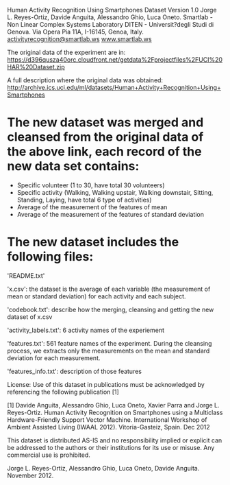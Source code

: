 Human Activity Recognition Using Smartphones Dataset Version 1.0
Jorge L. Reyes-Ortiz, Davide Anguita, Alessandro Ghio, Luca Oneto.
Smartlab - Non Linear Complex Systems Laboratory
DITEN - Universit?degli Studi di Genova.
Via Opera Pia 11A, I-16145, Genoa, Italy.
activityrecognition@smartlab.ws
www.smartlab.ws

The original data of the experiment are in:
https://d396qusza40orc.cloudfront.net/getdata%2Fprojectfiles%2FUCI%20HAR%20Dataset.zip

A full description where the original data was obtained:
http://archive.ics.uci.edu/ml/datasets/Human+Activity+Recognition+Using+Smartphones

The new dataset was merged and cleansed from the original data of the above link, each record of the new data set contains:
===========================================================================================================================
- Specific volunteer (1 to 30, have total 30 volunteers)
- Specific activity (Walking, Walking upstair, Walking downstair, Sitting, Standing, Laying, have total 6 type of activities)
- Average of the measurement of the features of mean
- Average of the measurement of the features of standard deviation

The new dataset includes the following files:
=============================================
'README.txt'

'x.csv':  the dataset is the average of each variable (the measurement of mean or standard deviation) for each activity and each subject.

'codebook.txt':  describe how the merging, cleansing and getting the new dataset of x.csv

'activity_labels.txt':  6 activity names of the experiement

'features.txt':  561 feature names of the experiment. During the cleansing process, we extracts only the measurements on the mean and standard deviation for each measurement.

'features_info.txt':  description of those features

License:
Use of this dataset in publications must be acknowledged by referencing the following publication [1]

[1] Davide Anguita, Alessandro Ghio, Luca Oneto, Xavier Parra and Jorge L. Reyes-Ortiz. Human Activity Recognition on Smartphones using a Multiclass Hardware-Friendly Support Vector Machine. International Workshop of Ambient Assisted Living (IWAAL 2012). Vitoria-Gasteiz, Spain. Dec 2012

This dataset is distributed AS-IS and no responsibility implied or explicit can be addressed to the authors or their institutions for its use or misuse. Any commercial use is prohibited.

Jorge L. Reyes-Ortiz, Alessandro Ghio, Luca Oneto, Davide Anguita. November 2012.

